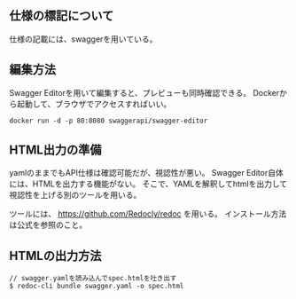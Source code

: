 ## 仕様の標記について

仕様の記載には、swaggerを用いている。

## 編集方法

Swagger Editorを用いて編集すると、プレビューも同時確認できる。
Dockerから起動して、ブラウザでアクセスすればいい。

```
docker run -d -p 80:8080 swaggerapi/swagger-editor
```

## HTML出力の準備

yamlのままでもAPI仕様は確認可能だが、視認性が悪い。
Swagger Editor自体には、HTMLを出力する機能がない。
そこで、YAMLを解釈してhtmlを出力して視認性を上げる別のツールを用いる。

ツールには、 https://github.com/Redocly/redoc を用いる。
インストール方法は公式を参照のこと。

## HTMLの出力方法

```
// swagger.yamlを読み込んでspec.htmlを吐き出す
$ redoc-cli bundle swagger.yaml -o spec.html
```

